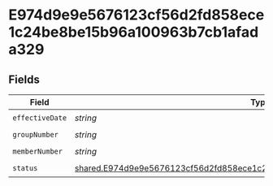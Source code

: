 # E974d9e9e5676123cf56d2fd858ece1c24be8be15b96a100963b7cb1afada329


## Fields

| Field                                                                                                                                                                                 | Type                                                                                                                                                                                  | Required                                                                                                                                                                              | Description                                                                                                                                                                           |
| ------------------------------------------------------------------------------------------------------------------------------------------------------------------------------------- | ------------------------------------------------------------------------------------------------------------------------------------------------------------------------------------- | ------------------------------------------------------------------------------------------------------------------------------------------------------------------------------------- | ------------------------------------------------------------------------------------------------------------------------------------------------------------------------------------- |
| `effectiveDate`                                                                                                                                                                       | *string*                                                                                                                                                                              | :heavy_check_mark:                                                                                                                                                                    | N/A                                                                                                                                                                                   |
| `groupNumber`                                                                                                                                                                         | *string*                                                                                                                                                                              | :heavy_check_mark:                                                                                                                                                                    | N/A                                                                                                                                                                                   |
| `memberNumber`                                                                                                                                                                        | *string*                                                                                                                                                                              | :heavy_check_mark:                                                                                                                                                                    | N/A                                                                                                                                                                                   |
| `status`                                                                                                                                                                              | [shared.E974d9e9e5676123cf56d2fd858ece1c24be8be15b96a100963b7cb1afada329Status](../../../sdk/models/shared/e974d9e9e5676123cf56d2fd858ece1c24be8be15b96a100963b7cb1afada329status.md) | :heavy_check_mark:                                                                                                                                                                    | N/A                                                                                                                                                                                   |
